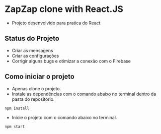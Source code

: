 # ZapZap clone with React.JS

- Projeto desenvolvido para pratica do React

## Status do Projeto

- Criar as mensagens
- Criar as configurações
- Corrigir alguns bugs e otimizar a conexão com o Firebase



## Como iniciar o projeto

- Apenas clone o projeto.
- Instale as dependências com o comando abaixo no terminal dentro da pasta do repositorio.
 ```
 npm install
 ```
- Inicie o projeto com o comando abaixo no terminal.
```
npm start
```
